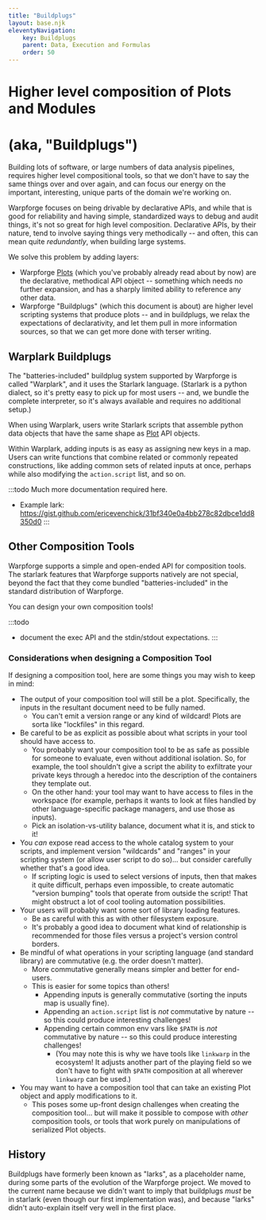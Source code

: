 ```yaml
---
title: "Buildplugs"
layout: base.njk
eleventyNavigation:
    key: Buildplugs
    parent: Data, Execution and Formulas
    order: 50
---
```


Higher level composition of Plots and Modules
=============================================

(aka, "Buildplugs")
===================

Building lots of software, or large numbers of data analysis pipelines, requires higher level compositional tools,
so that we don't have to say the same things over and over again, and can focus our energy on the important, interesting, unique parts of the domain we're working on.

Warpforge focuses on being drivable by declarative APIs, and while that is good for reliability and having simple, standardized ways to debug and audit things,
it's not so great for high level composition.
Declarative APIs, by their nature, tend to involve saying things very methodically -- and often, this can mean quite _redundantly_, when building large systems.

We solve this problem by adding layers:

- Warpforge [Plots](/glossary.md#plot) (which you've probably already read about by now)
are the declarative, methodical API object -- something which needs no further expansion, and has a sharply limited ability to reference any other data.
- Warpforge "Buildplugs" (which this document is about) are higher level scripting systems that produce plots --
and in buildplugs, we relax the expectations of declarativity, and let them pull in more information sources, so that we can get more done with terser writing.



Warplark Buildplugs
-------------------

The "batteries-included" buildplug system supported by Warpforge is called "Warplark",
and it uses the Starlark language.
(Starlark is a python dialect, so it's pretty easy to pick up for most users --
and, we bundle the complete interpreter, so it's always available and requires no additional setup.)

When using Warplark, users write Starlark scripts that assemble python data objects
that have the same shape as [Plot](/glossary.md#plot) API objects.

Within Warplark, adding inputs is as easy as assigning new keys in a map.
Users can write functions that combine related or commonly repeated constructions,
like adding common sets of related inputs at once,
perhaps while also modifying the `action.script` list, and so on.

:::todo
Much more documentation required here.

- Example lark: https://gist.github.com/ericevenchick/31bf340e0a4bb278c82dbce1dd8350d0
:::



Other Composition Tools
-----------------------

Warpforge supports a simple and open-ended API for composition tools.
The starlark features that Warpforge supports natively are not special,
beyond the fact that they come bundled "batteries-included" in the standard distribution of Warpforge.

You can design your own composition tools!

:::todo
- document the exec API and the stdin/stdout expectations.
:::

### Considerations when designing a Composition Tool

If designing a composition tool, here are some things you may wish to keep in mind:

- The output of your composition tool will still be a plot.  Specifically, the inputs in the resultant document need to be fully named.
    - You can't emit a version range or any kind of wildcard!  Plots are sorta like "lockfiles" in this regard.
- Be careful to be as explicit as possible about what scripts in your tool should have access to.
    - You probably want your composition tool to be as safe as possible for someone to evaluate, even without additional isolation.  So, for example, the tool shouldn't give a script the ability to exfiltrate your private keys through a heredoc into the description of the containers they template out.
    - On the other hand: your tool may want to have access to files in the workspace (for example, perhaps it wants to look at files handled by other language-specific package managers, and use those as inputs).
    - Pick an isolation-vs-utility balance, document what it is, and stick to it!
- You _can_ expose read access to the whole catalog system to your scripts, and implement version "wildcards" and "ranges" in your scripting system (or allow user script to do so)... but consider carefully whether that's a good idea.
    - If scripting logic is used to select versions of inputs, then that makes it quite difficult, perhaps even impossible, to create automatic "version bumping" tools that operate from outside the script!  That might obstruct a lot of cool tooling automation possibilities.
- Your users will probably want some sort of library loading features.
    - Be as careful with this as with other filesystem exposure.
    - It's probably a good idea to document what kind of relationship is recommended for those files versus a project's version control borders.
- Be mindful of what operations in your scripting language (and standard library) are commutative (e.g. the order doesn't matter).
    - More commutative generally means simpler and better for end-users.
    - This is easier for some topics than others!
        - Appending inputs is generally commutative (sorting the inputs map is usually fine).
        - Appending an `action.script` list is _not_ commutative by nature -- so this could produce interesting challenges!
        - Appending certain common env vars like `$PATH` is _not_ commutative by nature -- so this could produce interesting challenges!
            - (You may note this is why we have tools like `linkwarp` in the ecosystem!  It adjusts another part of the playing field so we don't have to fight with `$PATH` composition at all wherever `linkwarp` can be used.)
- You may want to have a composition tool that can take an existing Plot object and apply modifications to it.
    - This poses some up-front design challenges when creating the composition tool... but will make it possible to compose with _other_ composition tools, or tools that work purely on manipulations of serialized Plot objects.



History
-------

Buildplugs have formerly been known as "larks", as a placeholder name, during some parts of the evolution of the Warpforge project.
We moved to the current name because we didn't want to imply that buildplugs _must_ be in starlark
(even though our first implementation was),
and because "larks" didn't auto-explain itself very well in the first place.

<!--
For some much older research notes, see:
- [Review Starlark for an L3+ language](https://warpforge.notion.site/Review-Starlark-for-an-L3-language-58d5f76e959b4775b24cdc11a6a7c790).
- [understand user story for generating inputs based on proglang](https://warpforge.notion.site/understand-user-story-for-generating-inputs-based-on-proglang-dcde115cc8a141d3a255ddc3aa345d61) should be solved by this — ingesting someone else's things probably needs a tool that's "templated" somehow, which means we should be able to see it up here, probably.
-  [decide if there's a way to work with input bundles](https://warpforge.notion.site/decide-if-there-s-a-way-to-work-with-input-bundles-253132cbe97e41af912b32f18c1d49f2)
-->
